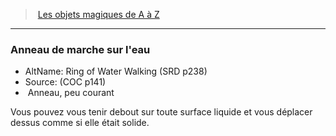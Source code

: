 ﻿---
!MagicItem
Type: Anneau
Rarity: peu courant
Id: magicitems_az_hd.md#anneau-de-marche-sur-leau
ParentLink: magicitems_az_hd.md#les-objets-magiques-de-a-à-z
Name: Anneau de marche sur l'eau
ParentName: Les objets magiques de A à Z
NameLevel: 3
AltName: Ring of Water Walking (SRD p238)
Source: (COC p141)
Attributes: {}
---
> [Les objets magiques de A à Z](hd_magicitems_az_les_objets_magiques_de_a_a_z.md)

---

### Anneau de marche sur l'eau

- AltName: Ring of Water Walking (SRD p238)
- Source: (COC p141)
-  Anneau, peu courant

Vous pouvez vous tenir debout sur toute surface liquide et vous déplacer dessus comme si elle était solide.

